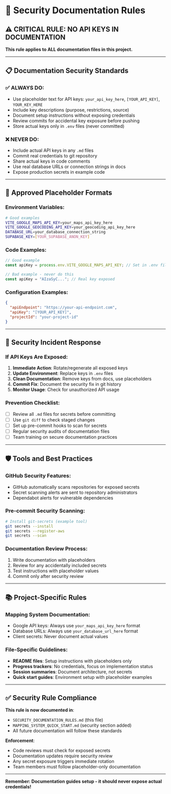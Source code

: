 # 🔐 Security Documentation Rules

## ⚠️ CRITICAL RULE: NO API KEYS IN DOCUMENTATION

**This rule applies to ALL documentation files in this project.**

---

## 📋 Documentation Security Standards

### **✅ ALWAYS DO**:
- Use placeholder text for API keys: `your_api_key_here`, `[YOUR_API_KEY]`, `YOUR_KEY_HERE`
- Include key descriptions (purpose, restrictions, source)
- Document setup instructions without exposing credentials
- Review commits for accidental key exposure before pushing
- Store actual keys only in `.env` files (never committed)

### **❌ NEVER DO**:
- Include actual API keys in any `.md` files
- Commit real credentials to git repository
- Share actual keys in code comments
- Use real database URLs or connection strings in docs
- Expose production secrets in example code

---

## 📝 Approved Placeholder Formats

### **Environment Variables**:
```bash
# Good examples
VITE_GOOGLE_MAPS_API_KEY=your_maps_api_key_here
VITE_GOOGLE_GEOCODING_API_KEY=your_geocoding_api_key_here
DATABASE_URL=your_database_connection_string
SUPABASE_KEY=[YOUR_SUPABASE_ANON_KEY]
```

### **Code Examples**:
```typescript
// Good example
const apiKey = process.env.VITE_GOOGLE_MAPS_API_KEY; // Set in .env file

// Bad example - never do this
const apiKey = "AIzaSyC..."; // Real key exposed
```

### **Configuration Examples**:
```json
{
  "apiEndpoint": "https://your-api-endpoint.com",
  "apiKey": "[YOUR_API_KEY]",
  "projectId": "your-project-id"
}
```

---

## 🚨 Security Incident Response

### **If API Keys Are Exposed**:
1. **Immediate Action**: Rotate/regenerate all exposed keys
2. **Update Environment**: Replace keys in `.env` files
3. **Clean Documentation**: Remove keys from docs, use placeholders
4. **Commit Fix**: Document the security fix in git history
5. **Monitor Usage**: Check for unauthorized API usage

### **Prevention Checklist**:
- [ ] Review all `.md` files for secrets before committing
- [ ] Use `git diff` to check staged changes
- [ ] Set up pre-commit hooks to scan for secrets
- [ ] Regular security audits of documentation files
- [ ] Team training on secure documentation practices

---

## 🛡️ Tools and Best Practices

### **GitHub Security Features**:
- GitHub automatically scans repositories for exposed secrets
- Secret scanning alerts are sent to repository administrators
- Dependabot alerts for vulnerable dependencies

### **Pre-commit Security Scanning**:
```bash
# Install git-secrets (example tool)
git secrets --install
git secrets --register-aws
git secrets --scan
```

### **Documentation Review Process**:
1. Write documentation with placeholders
2. Review for any accidentally included secrets
3. Test instructions with placeholder values
4. Commit only after security review

---

## 📚 Project-Specific Rules

### **Mapping System Documentation**:
- Google API keys: Always use `your_maps_api_key_here` format
- Database URLs: Always use `your_database_url_here` format
- Client secrets: Never document actual values

### **File-Specific Guidelines**:
- **README files**: Setup instructions with placeholders only
- **Progress trackers**: No credentials, focus on implementation status
- **Session summaries**: Document architecture, not secrets
- **Quick start guides**: Environment setup with placeholder examples

---

## ✅ Security Rule Compliance

**This rule is now documented in**:
- `SECURITY_DOCUMENTATION_RULES.md` (this file)
- `MAPPING_SYSTEM_QUICK_START.md` (security section added)
- All future documentation will follow these standards

**Enforcement**:
- Code reviews must check for exposed secrets
- Documentation updates require security review
- Any secret exposure triggers immediate rotation
- Team members must follow placeholder-only documentation

---

**Remember: Documentation guides setup - it should never expose actual credentials!**